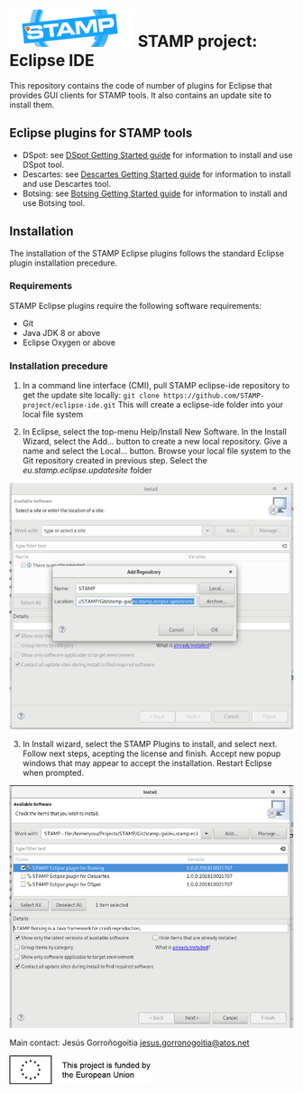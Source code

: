 # [![STAMP](images/STAMP_Logo.png)](https://stamp-project.eu/) STAMP project: Eclipse IDE

This repository contains the code of number of plugins for Eclipse that provides GUI clients for STAMP tools. It also contains an update site to install them.

## Eclipse plugins for STAMP tools

- DSpot: see [DSpot Getting Started guide](README_DSpot.md) for information to install and use DSpot tool.
- Descartes: see [Descartes Getting Started guide](README_Descartes.md) for information to install and use Descartes tool.
- Botsing: see [Botsing Getting Started guide](README_Botsing.md) for information to install and use Botsing tool.

## Installation
The installation of the STAMP Eclipse plugins follows the standard Eclipse plugin installation precedure.

### Requirements
STAMP Eclipse plugins require the following software requirements:
- Git
- Java JDK 8 or above
- Eclipse Oxygen or above

### Installation precedure
1. In a command line interface (CMI), pull STAMP eclipse-ide repository to get the update site locally:
`git clone https://github.com/STAMP-project/eclipse-ide.git`
This will create a eclipse-ide folder into your local file system

2. In Eclipse, select the top-menu Help/Install New Software. In the Install Wizard, select the Add... button to create a new local repository. Give a name and select the Local... button. Browse your local file system to the Git repository created in previous step. Select the *eu.stamp.eclipse.updatesite* folder


![STAMP Plugin installation step 2](images/STAMP_Install_1.png)


3. In Install wizard, select the STAMP Plugins to install, and select next. Follow next steps, acepting the license and finish. Accept new popup windows that may appear to accept the installation. Restart Eclipse when prompted.

![STAMP Plugin installation step 3](images/STAMP_Install_2.png)


Main contact: Jesús Gorroñogoitia <jesus.gorronogoitia@atos.net>

![Project funded by the European Union](images/european.union.logo.png)

